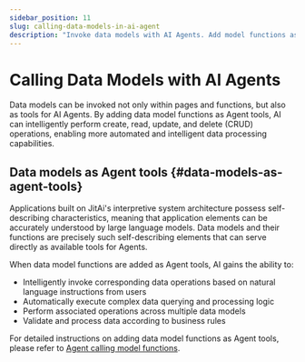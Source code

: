 ```yaml
---
sidebar_position: 11
slug: calling-data-models-in-ai-agent
description: "Invoke data models with AI Agents. Add model functions as Agent tools for intelligent CRUD operations and automated data processing."
---
```


# Calling Data Models with AI Agents

Data models can be invoked not only within pages and functions, but also as tools for AI Agents. By adding data model functions as Agent tools, AI can intelligently perform create, read, update, and delete (CRUD) operations, enabling more automated and intelligent data processing capabilities.

## Data models as Agent tools {#data-models-as-agent-tools}

Applications built on JitAi's interpretive system architecture possess self-describing characteristics, meaning that application elements can be accurately understood by large language models. Data models and their functions are precisely such self-describing elements that can serve directly as available tools for Agents.

When data model functions are added as Agent tools, AI gains the ability to:

- Intelligently invoke corresponding data operations based on natural language instructions from users
- Automatically execute complex data querying and processing logic
- Perform associated operations across multiple data models
- Validate and process data according to business rules

For detailed instructions on adding data model functions as Agent tools, please refer to [Agent calling model functions](../ai-agent/agent-tools#calling-model-functions).
